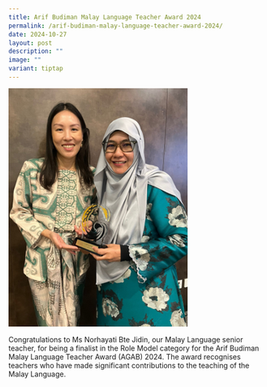 ```yaml
---
title: Arif Budiman Malay Language Teacher Award 2024
permalink: /arif-budiman-malay-language-teacher-award-2024/
date: 2024-10-27
layout: post
description: ""
image: ""
variant: tiptap
---
```

<p></p>
<div class="isomer-image-wrapper">
<img style="width: 70%;" height="auto" width="100%" alt="" src="/images/AGAB_2024_Mdm_Yati_Ms_Bian.jpg">
</div>
<p>Congratulations to Ms Norhayati Bte Jidin, our Malay Language senior teacher,
for being a finalist in the Role Model category for the Arif Budiman Malay
Language Teacher Award (AGAB) 2024. The award recognises teachers who have
made significant contributions to the teaching of the Malay Language.</p>
<p></p>
<p></p>
<p></p>
<p></p>
